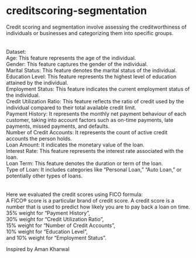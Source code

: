 # creditscoring-segmentation

Credit scoring and segmentation involve assessing the creditworthiness of individuals or businesses and categorizing them into specific groups.<br>
<br>
<br>
Dataset:<br>
Age: This feature represents the age of the individual.<br>
Gender: This feature captures the gender of the individual.<br>
Marital Status: This feature denotes the marital status of the individual.<br>
Education Level: This feature represents the highest level of education attained by the individual.<br>
Employment Status: This feature indicates the current employment status of the individual.<br>
Credit Utilization Ratio: This feature reflects the ratio of credit used by the individual compared to their total available credit limit.<br>
Payment History: It represents the monthly net payment behaviour of each customer, taking into account factors such as on-time payments, late payments, missed payments, and defaults.<br>
Number of Credit Accounts: It represents the count of active credit accounts the person holds.<br>
Loan Amount: It indicates the monetary value of the loan.<br>
Interest Rate: This feature represents the interest rate associated with the loan.<br>
Loan Term: This feature denotes the duration or term of the loan.<br>
Type of Loan: It includes categories like “Personal Loan,” “Auto Loan,” or potentially other types of loans.<br>
<br>
<br>
Here we evaluated the credit scores using FICO formula:<br>
A FICO® score is a particular brand of credit score. A credit score is a number that is used to predict how likely you are to pay back a loan on time.<br>
35% weight for “Payment History”, <br>
30% weight for “Credit Utilization Ratio”, <br>
15% weight for “Number of Credit Accounts”, <br>
10% weight for “Education Level”, <br>
and 10% weight for “Employment Status”. <br>

Inspired by Aman Kharwal
